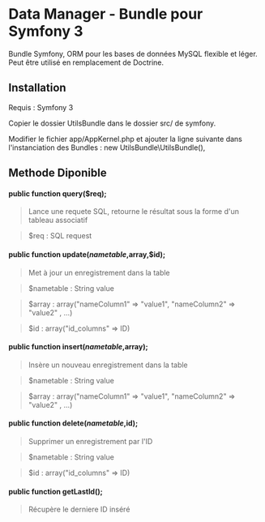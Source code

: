 # Data Manager - Bundle pour Symfony 3
Bundle Symfony, ORM pour les bases de données MySQL flexible et léger. Peut être utilisé en remplacement de Doctrine.
## Installation
Requis : Symfony 3 

Copier le dossier UtilsBundle dans le dossier src/ de symfony.

Modifier le fichier app/AppKernel.php et ajouter la ligne suivante dans l'instanciation des Bundles : new UtilsBundle\UtilsBundle(),

## Methode Diponible

#### public function query($req);
>Lance une requete SQL, retourne le résultat sous la forme d'un tableau associatif

>$req : SQL request

#### public function update($nametable,$array,$id);
>Met à jour un enregistrement dans la table

>$nametable : String value

>$array : array("nameColumn1" => "value1", "nameColumn2" => "value2" , ...)

>$id : array("id_columns" => ID)

#### public function insert($nametable,$array);
>Insère un nouveau enregistrement dans la table

>$nametable : String value

>$array : array("nameColumn1" => "value1", "nameColumn2" => "value2" , ...)

#### public function delete($nametable,$id);
>Supprimer un enregistrement par l'ID

>$nametable : String value

>$id : array("id_columns" => ID)

#### public function getLastId();
>Récupère le derniere ID inséré

